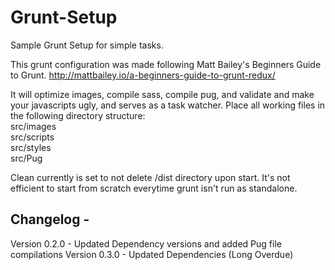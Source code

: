 # Grunt-Setup
Sample Grunt Setup for simple tasks.

This grunt configuration was made following Matt Bailey's Beginners Guide to Grunt.
http://mattbailey.io/a-beginners-guide-to-grunt-redux/

It will optimize images, compile sass, compile pug, and validate and make your javascripts ugly, and serves as a task watcher. Place all working files in the following directory structure:
<br>src/images
<br>src/scripts
<br>src/styles
<br>src/Pug

Clean currently is set to not delete /dist directory upon start. It's not efficient to start from scratch everytime grunt isn't run as standalone. 


Changelog -
------------
Version 0.2.0 - Updated Dependency versions and added Pug file compilations
Version 0.3.0 - Updated Dependencies (Long Overdue)